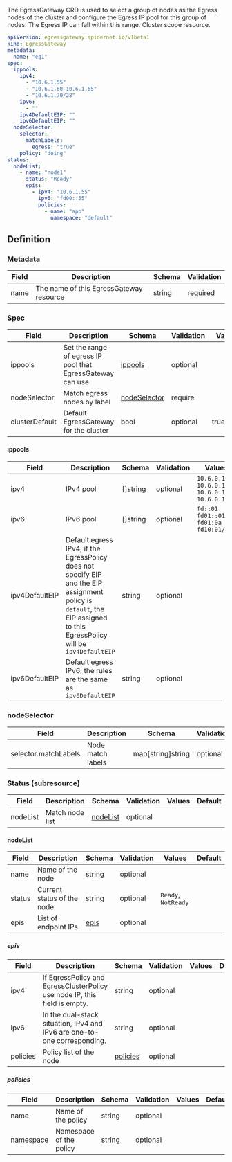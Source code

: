 The EgressGateway CRD is used to select a group of nodes as the Egress nodes of the cluster and configure the Egress IP pool for this group of nodes. The Egress IP can fall within this range. Cluster scope resource.

```yaml
apiVersion: egressgateway.spidernet.io/v1beta1
kind: EgressGateway
metadata:
  name: "eg1"
spec:
  ippools:                     
    ipv4:                       
      - "10.6.1.55"
      - "10.6.1.60-10.6.1.65"
      - "10.6.1.70/28"
    ipv6:                      
      - ""
    ipv4DefaultEIP: ""
    ipv6DefaultEIP: ""
  nodeSelector:
    selector:
      matchLabels:
        egress: "true"
    policy: "doing"
status:
  nodeList:
    - name: "node1"
      status: "Ready"
      epis:
        - ipv4: "10.6.1.55"
          ipv6: "fd00::55"
          policies:
            - name: "app"
              namespace: "default"
```

## Definition

### Metadata

| Field | Description                             | Schema | Validation |
|-------|-----------------------------------------|--------|------------|
| name  | The name of this EgressGateway resource | string | required   |

### Spec

| Field          | Description                                                | Schema                        | Validation | Values     | Default |
|----------------|------------------------------------------------------------|-------------------------------|------------|------------|---------|
| ippools        | Set the range of egress IP pool that EgressGateway can use | [ippools](#ippools)           | optional   |            |         |
| nodeSelector   | Match egress nodes by label                                | [nodeSelector](#nodeSelector) | require    |            |         |
| clusterDefault | Default EgressGateway for the cluster                      | bool                          | optional   | true/false | false   |

#### ippools

| Field          | Description                                                                                                                                                              | Schema   | Validation | Values                                          | Default |
|----------------|--------------------------------------------------------------------------------------------------------------------------------------------------------------------------|----------|------------|-------------------------------------------------|---------|
| ipv4           | IPv4 pool                                                                                                                                                                | []string | optional   | `10.6.0.1` `10.6.0.1-10.6.0.10` ``10.6.0.1/26`` |         |
| ipv6           | IPv6 pool                                                                                                                                                                | []string | optional   | `fd::01` `fd01::01-fd01:0a` `fd10:01/64`        |         |
| ipv4DefaultEIP | Default egress IPv4, if the EgressPolicy does not specify EIP and the EIP assignment policy is `default`, the EIP assigned to this EgressPolicy will be `ipv4DefaultEIP` | string   | optional   |                                                 |         |
| ipv6DefaultEIP | Default egress IPv6, the rules are the same as `ipv6DefaultEIP`                                                                                                          | string   | optional   |                                                 |         |

### nodeSelector

| Field                | Description       | Schema            | Validation | Values | Default |
|----------------------|-------------------|-------------------|------------|--------|---------|
| selector.matchLabels | Node match labels | map[string]string | optional   |        |         |


### Status (subresource)

| Field    | Description     | Schema                | Validation | Values | Default |
|----------|-----------------|-----------------------|------------|--------|---------|
| nodeList | Match node list | [nodeList](#nodeList) | optional   |        |         |


#### nodeList

| Field  | Description                | Schema        | Validation | Values              | Default |
|--------|----------------------------|---------------|------------|---------------------|---------|
| name   | Name of the node           | string        | optional   |                     |         |
| status | Current status of the node | string        | optional   | `Ready`, `NotReady` |         |
| epis   | List of endpoint IPs       | [epis](#epis) | optional   |                     |         |

##### epis

| Field    | Description                                                               | Schema                | Validation | Values | Default |
|----------|---------------------------------------------------------------------------|-----------------------|------------|--------|---------|
| ipv4     | If EgressPolicy and EgressClusterPolicy use node IP, this field is empty. | string                | optional   |        |         |
| ipv6     | In the dual-stack situation, IPv4 and IPv6 are one-to-one corresponding.  | string                | optional   |        |         |
| policies | Policy list of the node                                                   | [policies](#policies) | optional   |        |         |

##### policies

| Field      | Description                  | Schema     | Validation | Values     | Default |
|------------|------------------------------|------------|------------|------------|---------|
| name       | Name of the policy           | string     | optional   |            |         |
| namespace  | Namespace of the policy      | string     | optional   |            |         |